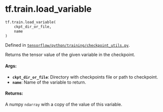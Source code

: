 <div itemscope itemtype="http://developers.google.com/ReferenceObject">
<meta itemprop="name" content="tf.train.load_variable" />
<meta itemprop="path" content="Stable" />
</div>

# tf.train.load_variable

``` python
tf.train.load_variable(
    ckpt_dir_or_file,
    name
)
```



Defined in [`tensorflow/python/training/checkpoint_utils.py`](https://www.tensorflow.org/code/tensorflow/python/training/checkpoint_utils.py).

Returns the tensor value of the given variable in the checkpoint.

#### Args:

* <b>`ckpt_dir_or_file`</b>: Directory with checkpoints file or path to checkpoint.
* <b>`name`</b>: Name of the variable to return.


#### Returns:

A numpy `ndarray` with a copy of the value of this variable.